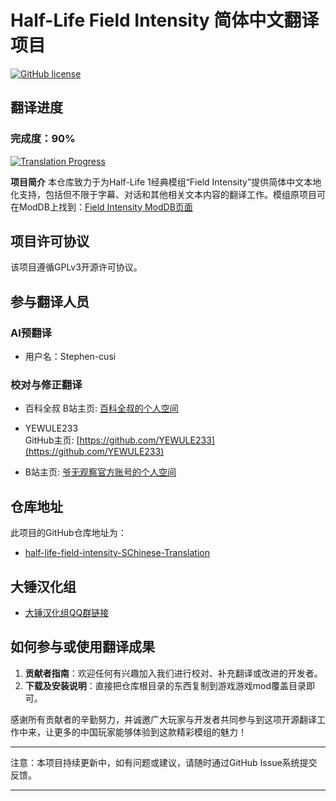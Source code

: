 # Half-Life Field Intensity 简体中文翻译项目

[![GitHub license](https://img.shields.io/badge/license-GPLv3-blue.svg)](https://choosealicense.com/licenses/gpl-3.0/)
## 翻译进度

### 完成度：90%

[![Translation Progress](https://img.shields.io/badge/Progress-90%25-brightgreen.svg)](https://github.com/yourusername/yourrepository/tree/translation)


**项目简介**
本仓库致力于为Half-Life 1经典模组“Field Intensity”提供简体中文本地化支持，包括但不限于字幕、对话和其他相关文本内容的翻译工作。模组原项目可在ModDB上找到：[Field Intensity ModDB页面](https://www.moddb.com/mods/field-intensity)

## 项目许可协议
该项目遵循GPLv3开源许可协议。

## 参与翻译人员
### AI预翻译
- 用户名：Stephen-cusi

### 校对与修正翻译
- 百科全叔 
 B站主页: [百科全叔的个人空间](https://b23.tv/HudDb91)
  
- YEWULE233  
  GitHub主页: [https://github.com/YEWULE233](https://github.com/YEWULE233)

- B站主页: [爷无观察官方账号的个人空间](https://b23.tv/ylSCGuc)

## 仓库地址
此项目的GitHub仓库地址为：
- [half-life-field-intensity-SChinese-Translation](https://github.com/YEWULE233/half-life-field-intensity-SChinese-Translation)

## 大锤汉化组
- [大锤汉化组QQ群链接](http://qm.qq.com/cgi-bin/qm/qr?_wv=1027&k=tdmkq1tIbkZZ_wcdBFDiEQT0EZ16ZfYe&authKey=jFze2cGOBWLlkvIpQvZ3bSWHK%2F50x50zInmObzrIFdHBMDaGvVY4eo%2FLcr1%2BcT9o&noverify=0&group_code=454896464)

## 如何参与或使用翻译成果
1. **贡献者指南**：欢迎任何有兴趣加入我们进行校对、补充翻译或改进的开发者。
2. **下载及安装说明**：直接把仓库根目录的东西复制到游戏游戏mod覆盖目录即可。

感谢所有贡献者的辛勤努力，并诚邀广大玩家与开发者共同参与到这项开源翻译工作中来，让更多的中国玩家能够体验到这款精彩模组的魅力！

---

注意：本项目持续更新中，如有问题或建议，请随时通过GitHub Issue系统提交反馈。

---
